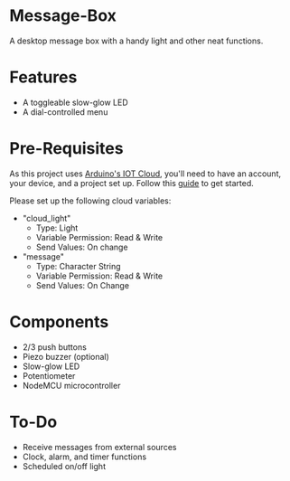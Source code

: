 # Message-Box
A desktop message box with a handy light and other neat functions.

# Features
- A toggleable slow-glow LED
- A dial-controlled menu

# Pre-Requisites
As this project uses [Arduino's IOT Cloud](https://create.arduino.cc/iot), you'll need to have an account, your device, and a project set up. Follow this [guide](https://docs.arduino.cc/arduino-cloud/getting-started/iot-cloud-getting-started) to get started.

Please set up the following cloud variables:
- "cloud_light" 
  - Type: Light
  - Variable Permission: Read & Write
  - Send Values: On change
- "message"
  - Type: Character String
  - Variable Permission: Read & Write
  - Send Values: On Change
  
# Components
- 2/3 push buttons
- Piezo buzzer (optional)
- Slow-glow LED
- Potentiometer 
- NodeMCU microcontroller

# To-Do
- Receive messages from external sources
- Clock, alarm, and timer functions
- Scheduled on/off light
